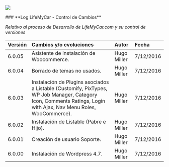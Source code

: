 <p align="left">
<img src="https://s13.postimg.org/bl787p213/Life_My_Car_Github.png">
</p>
### **Log LifeMyCar - Control de Cambios**

_Relativo al proceso de Desarrollo de LifeMyCar.com y su control de versiones_






| Versión |Cambios y/o evoluciones |Autor|Fecha|
|:------------- |:---------------|:---------------|:---------------|
| 6.0.05    | Asistente de instalación de Woocommerce. |Hugo Miller|7/12/2016|
| 6.0.04    | Borrado de temas no usados. |Hugo Miller|7/12/2016|
| 6.0.03    | Instalación de Plugins asociados a Listable (Customify, PixTypes, WP Job Manager, Category Icon, Comments Ratings, Login with Ajax, Nav Menu Roles, WooCommerce). |Hugo Miller|7/12/2016|
| 6.0.02    | Instalación de Listable (Pabre e Hijo). |Hugo Miller|7/12/2016|
| 6.0.01    | Creación de usuario Soporte. |Hugo Miller|7/12/2016|
| 6.0.00    | Instalación de Wordpress 4.7. |Hugo Miller|7/12/2016|


